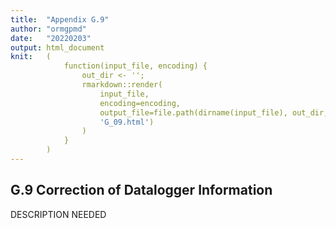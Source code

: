 ```yaml
---
title:  "Appendix G.9"
author: "ormgpmd"
date:   "20220203"
output: html_document
knit:   (
            function(input_file, encoding) {
                out_dir <- '';
                rmarkdown::render(
                    input_file,
                    encoding=encoding,
                    output_file=file.path(dirname(input_file), out_dir,
                    'G_09.html')
                )
            }
        )
---
```


## G.9 Correction of Datalogger Information

DESCRIPTION NEEDED

